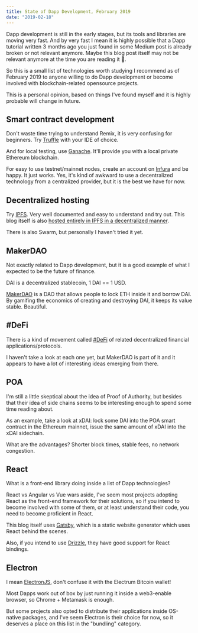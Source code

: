 ```yaml
---
title: State of Dapp Development, February 2019
date: "2019-02-18"
---
```


Dapp development is still in the early stages, but its tools and libraries are moving very fast. And by very fast I mean it is highly possible that a Dapp tutorial written 3 months ago you just found in some Medium post is already broken or not relevant anymore. Maybe this blog post itself may not be relevant anymore at the time you are reading it 🤔.

So this is a small list of technologies worth studying I recommend as of February 2019 to anyone willing to do Dapp development or become involved with blockchain-related opensource projects.

This is a personal opinion, based on things I've found myself and it is highly probable will change in future.

## Smart contract development

Don't waste time trying to understand Remix, it is very confusing for beginners. Try [Truffle](https://truffleframework.com/) with your IDE of choice.

And for local testing, use [Ganache](https://truffleframework.com/ganache). It'll provide you with a local private Ethereum blockchain.

For easy to use testnet/mainnet nodes, create an account on [Infura](https://infura.io/) and be happy. It just works. Yes, it's kind of awkward to use a decentralized technology from a centralized provider, but it is the best we have for now.

## Decentralized hosting

Try [IPFS](https://ipfs.io/). Very well documented and easy to understand and try out. This blog itself is also [hosted entirely in IPFS in a decentralized manner](../hello-world).

There is also Swarm, but personally I haven't tried it yet.

## MakerDAO

Not exactly related to Dapp development, but it is a good example of what I expected to be the future of finance.

DAI is a decentralized stablecoin, 1 DAI == 1 USD.

[MakerDAO](https://makerdao.com/en/) is a DAO that allows people to lock ETH inside it and borrow DAI. By gamifing the economics of creating and destroying DAI, it keeps its value stable. Beautiful.

## #DeFi

There is a kind of movement called [#DeFi](https://medium.com/defi-network/opening-defi-42a5afdb71e0) of related decentralized financial applications/protocols.

I haven't take a look at each one yet, but MakerDAO is part of it and it appears to have a lot of interesting ideas emerging from there.

## POA

I'm still a little skeptical about the idea of Proof of Authority, but besides that their idea of side chains seems to be interesting enough to spend some time reading about.

As an example, take a look at xDAI: lock some DAI into the POA smart contract in the Ethereum mainnet, issue the same amount of xDAI into the xDAI sidechain.

What are the advantages? Shorter block times, stable fees, no network congestion.

## React

What is a front-end library doing inside a list of Dapp technologies?

React vs Angular vs Vue wars aside, I've seem most projects adopting React as the front-end framework for their solutions, so if you intend to become involved with some of them, or at least understand their code, you need to become proficient in React.

This blog itself uses [Gatsby](https://www.gatsbyjs.org/), which is a static website generator which uses React behind the scenes.

Also, if you intend to use [Drizzle](https://truffleframework.com/drizzle), they have good support for React bindings.

## Electron

I mean [ElectronJS](https://electronjs.org/), don't confuse it with the Electrum Bitcoin wallet!

Most Dapps work out of box by just running it inside a web3-enable browser, so Chrome + Metamask is enough.

But some projects also opted to distribute their applications inside OS-native packages, and I've seem Electron is their choice for now, so it deserves a place on this list in the "bundling" category.